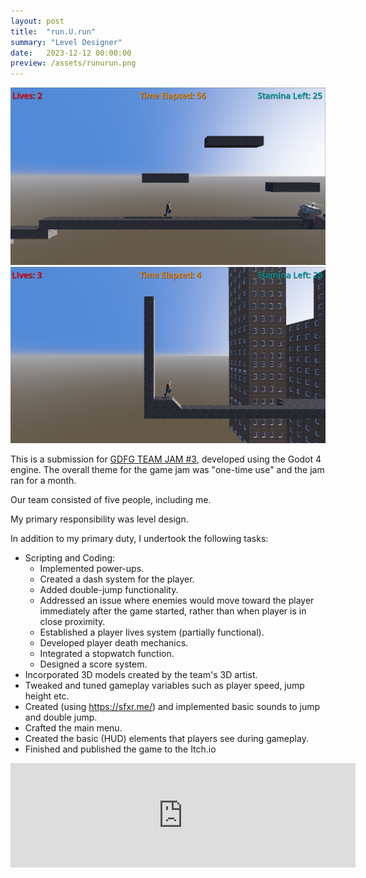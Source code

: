 ```yaml
---
layout: post
title:  "run.U.run"
summary: "Level Designer"
date:   2023-12-12 00:00:00
preview: /assets/runurun.png
---
```


![Picture 1](/assets/run1.png)
![Picture 2](/assets/run2.png)

This is a submission for [GDFG TEAM JAM #3](https://itch.io/jam/gdfg-team-jam-3), developed using the Godot 4 engine. The overall theme for the game jam was "one-time use" and the jam ran for a month.

Our team consisted of five people, including me.

My primary responsibility was level design.

In addition to my primary duty, I undertook the following tasks:

*  Scripting and Coding:
    * Implemented power-ups.
    * Created a dash system for the player.
    * Added double-jump functionality.
    * Addressed an issue where enemies would move toward the player immediately after the game started, rather than when player is in close proximity.
    * Established a player lives system (partially functional).
    * Developed player death mechanics.
    * Integrated a stopwatch function.
    * Designed a score system.
*  Incorporated 3D models created by the team's 3D artist.
*  Tweaked and tuned gameplay variables such as player speed, jump height etc.
*  Created (using https://sfxr.me/) and implemented basic sounds to jump and double jump.
*  Crafted the main menu.
*  Created the basic (HUD) elements that players see during gameplay.
*  Finished and published the game to the Itch.io

<iframe frameborder="0" src="https://itch.io/embed/2191501" width="552" height="167"><a href="https://htramu.itch.io/gdfg-team7">run.U.run by Umarth, hobbock, dragonmushu3, Ursid, bei</a></iframe>